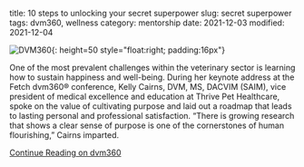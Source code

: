 title: 10 steps to unlocking your secret superpower
slug: secret superpower
tags: dvm360, wellness
category: mentorship
date: 2021-12-03
modified: 2021-12-04

![DVM360](https://www.dvm360.com/dvm_new.png){: height=50 style="float:right; padding:16px"}

One of the most prevalent challenges within the veterinary sector is learning how to sustain happiness and well-being. During her keynote address at the Fetch dvm360® conference, Kelly Cairns, DVM, MS, DACVIM (SAIM), vice president of medical excellence and education at Thrive Pet Healthcare, spoke on the value of cultivating purpose and laid out a roadmap that leads to lasting personal and professional satisfaction. “There is growing research that shows a clear sense of purpose is one of the cornerstones of human flourishing,” Cairns imparted.

[Continue Reading on dvm360](https://www.dvm360.com/view/a-sense-of-purpose-10-steps-to-unlocking-your-secret-superpower)
